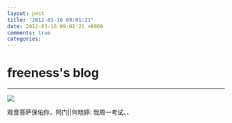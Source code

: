 ```yaml
---
layout: post
title: "2012-03-16 09:01:21"
date: 2012-03-16 09:01:21 +0800
comments: true
categories: 
---
```


# freeness's blog

----------

![](http://okqmqrbgo.bkt.clouddn.com/201203160901211.jpg)

>
观音菩萨保佑你，阿门||何晓婷: 我周一考试、、